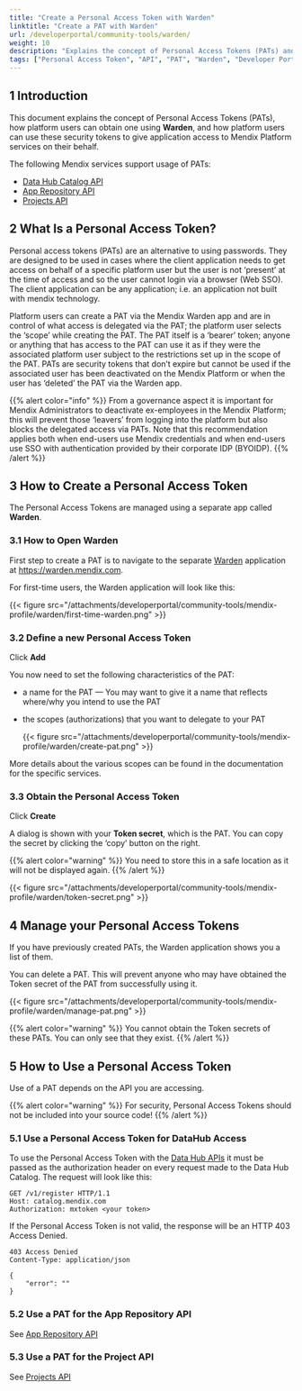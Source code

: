 ```yaml
---
title: "Create a Personal Access Token with Warden"
linktitle: "Create a PAT with Warden"
url: /developerportal/community-tools/warden/
weight: 10
description: "Explains the concept of Personal Access Tokens (PATs) and how platform users can use these security tokens to give application access to Mendix Platform services on their behalf."
tags: ["Personal Access Token", "API", "PAT", "Warden", "Developer Portal"]
---
```


## 1 Introduction 

This document explains the concept of Personal Access Tokens (PATs), how platform users can obtain one using **Warden**, and how platform users can use these security tokens to give application access to Mendix Platform services on their behalf.

The following Mendix services support usage of PATs:

* [Data Hub Catalog API](/apidocs-mxsdk/apidocs/data-hub-apis/)
* [App Repository API](/apidocs-mxsdk/apidocs/app-repository-api/)
* [Projects API](/apidocs-mxsdk/apidocs/projects-api/)

## 2 What Is a Personal Access Token?

Personal access tokens (PATs) are an alternative to using passwords. They are designed to be used in cases where the client application needs to get access on behalf of a specific platform user but the user is not ‘present’ at the time of access and so the user cannot login via a browser (Web SSO). The client application can be any application; i.e. an application not built with mendix technology.

Platform users can create a PAT via the Mendix Warden app and are in control of what access is delegated via the PAT; the platform user selects the ‘scope’ while creating the PAT. The PAT itself is a ‘bearer’ token; anyone or anything that has access to the PAT can use it as if they were the associated platform user subject to the restrictions set up in the scope of the PAT.
PATs are security tokens that don’t expire but cannot be used if the associated user has been deactivated on the Mendix Platform or when the user has ‘deleted’ the PAT via the Warden app.

{{% alert color="info" %}}
From a governance aspect it is important for Mendix Administrators to deactivate ex-employees in the Mendix Platform; this will prevent those ‘leavers’ from logging into the platform but also blocks the delegated access via PATs. Note that this recommendation applies both when end-users use Mendix credentials and when end-users use SSO with authentication provided by their corporate IDP (BYOIDP).
{{% /alert %}}

## 3 How to Create a Personal Access Token

The Personal Access Tokens are managed using a separate app called **Warden**.

### 3.1 How to Open Warden

First step to create a PAT is to navigate to the separate [Warden](https://warden.mendix.com) application at https://warden.mendix.com.

For first-time users, the Warden application will look like this:

{{< figure src="/attachments/developerportal/community-tools/mendix-profile/warden/first-time-warden.png" >}}

### 3.2 Define a new Personal Access Token

Click **Add**

You now need to set the following characteristics of the PAT:

* a name for the PAT — You may want to give it a name that reflects where/why you intend to use the PAT
* the scopes (authorizations) that you want to delegate to your PAT

    {{< figure src="/attachments/developerportal/community-tools/mendix-profile/warden/create-pat.png" >}}

More details about the various scopes can be found in the documentation for the specific services.

### 3.3 Obtain the Personal Access Token

Click **Create**

A dialog is shown with your **Token secret**, which is the PAT. You can copy the secret by clicking the ‘copy’ button on the right.

{{% alert color="warning" %}}
You need to store this in a safe location as it will not be displayed again.
{{% /alert %}}

{{< figure src="/attachments/developerportal/community-tools/mendix-profile/warden/token-secret.png" >}}

## 4 Manage your Personal Access Tokens

If you have previously created PATs, the Warden application shows you a list of them.

You can delete a PAT. This will prevent anyone who may have obtained the Token secret of the PAT from successfully using it.

{{< figure src="/attachments/developerportal/community-tools/mendix-profile/warden/manage-pat.png" >}}

{{% alert color="warning" %}}
You cannot obtain the Token secrets of these PATs. You can only see that they exist. 
{{% /alert %}}

## 5 How to Use a Personal Access Token

Use of a PAT depends on the API you are accessing.

{{% alert color="warning" %}}
For security, Personal Access Tokens should not be included into your source code!
{{% /alert %}}

### 5.1 Use a Personal Access Token for DataHub Access

To use the Personal Access Token with the [Data Hub APIs](/apidocs-mxsdk/apidocs/data-hub-apis/) it must be passed as the authorization header on every request made to the Data Hub Catalog. The request will look like this:

```
GET /v1/register HTTP/1.1
Host: catalog.mendix.com
Authorization: mxtoken <your token>
```

If the Personal Access Token is not valid, the response will be an HTTP 403 Access Denied. 

```
403 Access Denied
Content-Type: application/json

{
    "error": ""
}
```

### 5.2 Use a PAT for the App Repository API

See [App Repository API](/apidocs-mxsdk/apidocs/app-repository-api/)

### 5.3 Use a PAT for the Project API

See [Projects API](/apidocs-mxsdk/apidocs/projects-api/)


